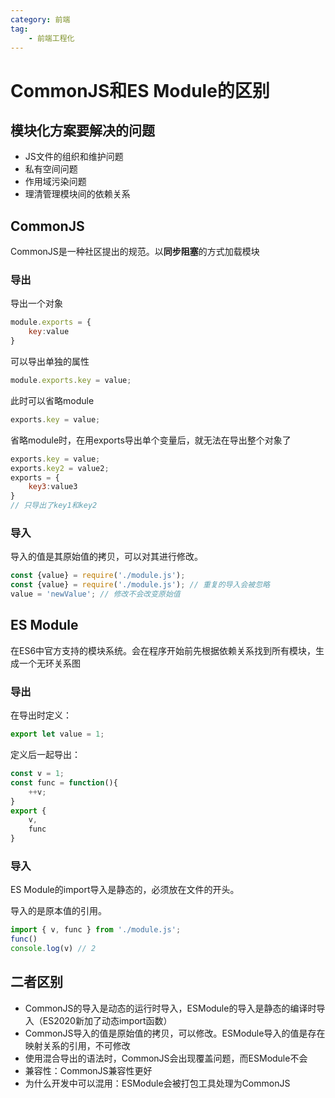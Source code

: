 ```yaml
---
category: 前端
tag:
    - 前端工程化
---
```


# CommonJS和ES Module的区别

## 模块化方案要解决的问题

- JS文件的组织和维护问题
- 私有空间问题
- 作用域污染问题
- 理清管理模块间的依赖关系

## CommonJS

CommonJS是一种社区提出的规范。以**同步阻塞**的方式加载模块

### 导出
导出一个对象
```js
module.exports = {
    key:value
}
```

可以导出单独的属性
```js
module.exports.key = value;
```

此时可以省略module
```js
exports.key = value;
```

省略module时，在用exports导出单个变量后，就无法在导出整个对象了
```js
exports.key = value;
exports.key2 = value2;
exports = {
    key3:value3
}
// 只导出了key1和key2
```

### 导入

导入的值是其原始值的拷贝，可以对其进行修改。
```js
const {value} = require('./module.js');
const {value} = require('./module.js'); // 重复的导入会被忽略
value = 'newValue'; // 修改不会改变原始值
```


## ES Module

在ES6中官方支持的模块系统。会在程序开始前先根据依赖关系找到所有模块，生成一个无环关系图

### 导出

在导出时定义：
```js
export let value = 1;
```

定义后一起导出：
```js
const v = 1;
const func = function(){
    ++v;
}
export {
    v,
    func
}
```

### 导入

ES Module的import导入是静态的，必须放在文件的开头。

导入的是原本值的引用。
```js
import { v, func } from './module.js';
func()
console.log(v) // 2
```

## 二者区别

- CommonJS的导入是动态的运行时导入，ESModule的导入是静态的编译时导入（ES2020新加了动态import函数）
- CommonJS导入的值是原始值的拷贝，可以修改。ESModule导入的值是存在映射关系的引用，不可修改
- 使用混合导出的语法时，CommonJS会出现覆盖问题，而ESModule不会
- 兼容性：CommonJS兼容性更好
- 为什么开发中可以混用：ESModule会被打包工具处理为CommonJS